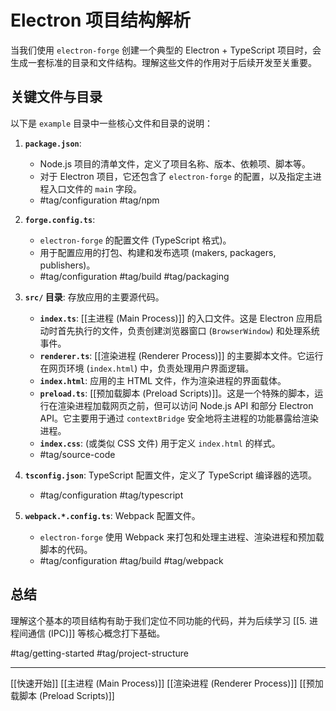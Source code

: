 # Electron 项目结构解析

当我们使用 `electron-forge` 创建一个典型的 Electron + TypeScript 项目时，会生成一套标准的目录和文件结构。理解这些文件的作用对于后续开发至关重要。

## 关键文件与目录

以下是 `example` 目录中一些核心文件和目录的说明：

1.  **`package.json`**: 
    *   Node.js 项目的清单文件，定义了项目名称、版本、依赖项、脚本等。
    *   对于 Electron 项目，它还包含了 `electron-forge` 的配置，以及指定主进程入口文件的 `main` 字段。
    *   #tag/configuration #tag/npm

2.  **`forge.config.ts`**: 
    *   `electron-forge` 的配置文件 (TypeScript 格式)。
    *   用于配置应用的打包、构建和发布选项 (makers, packagers, publishers)。
    *   #tag/configuration #tag/build #tag/packaging

3.  **`src/` 目录**: 存放应用的主要源代码。
    *   **`index.ts`**: [[主进程 (Main Process)]] 的入口文件。这是 Electron 应用启动时首先执行的文件，负责创建浏览器窗口 (`BrowserWindow`) 和处理系统事件。
    *   **`renderer.ts`**: [[渲染进程 (Renderer Process)]] 的主要脚本文件。它运行在网页环境 (`index.html`) 中，负责处理用户界面逻辑。
    *   **`index.html`**: 应用的主 HTML 文件，作为渲染进程的界面载体。
    *   **`preload.ts`**: [[预加载脚本 (Preload Scripts)]]。这是一个特殊的脚本，运行在渲染进程加载网页之前，但可以访问 Node.js API 和部分 Electron API。它主要用于通过 `contextBridge` 安全地将主进程的功能暴露给渲染进程。
    *   **`index.css`**: (或类似 CSS 文件) 用于定义 `index.html` 的样式。
    *   #tag/source-code

4.  **`tsconfig.json`**: TypeScript 配置文件，定义了 TypeScript 编译器的选项。
    *   #tag/configuration #tag/typescript

5.  **`webpack.*.config.ts`**: Webpack 配置文件。
    *   `electron-forge` 使用 Webpack 来打包和处理主进程、渲染进程和预加载脚本的代码。
    *   #tag/configuration #tag/build #tag/webpack

## 总结

理解这个基本的项目结构有助于我们定位不同功能的代码，并为后续学习 [[5. 进程间通信 (IPC)]] 等核心概念打下基础。

#tag/getting-started #tag/project-structure

---

[[快速开始]]
[[主进程 (Main Process)]]
[[渲染进程 (Renderer Process)]]
[[预加载脚本 (Preload Scripts)]]